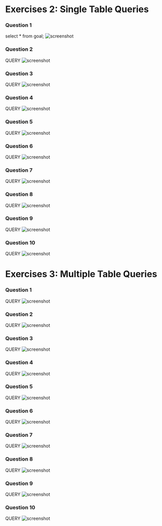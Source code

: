 # Exercises 2: Single Table Queries

### Question 1
select * from goal;
![screenshot](screenshots/w3/e2/01.png)

### Question 2
QUERY
![screenshot](screenshots/w3/e2/02.png)

### Question 3
QUERY
![screenshot](screenshots/w3/e2/03.png)

### Question 4
QUERY
![screenshot](screenshots/w3/e2/04.png)

### Question 5
QUERY
![screenshot](screenshots/w3/e2/05.png)

### Question 6
QUERY
![screenshot](screenshots/w3/e2/06.png)

### Question 7
QUERY
![screenshot](screenshots/w3/e2/07.png)

### Question 8
QUERY
![screenshot](screenshots/w3/e2/08.png)

### Question 9
QUERY
![screenshot](screenshots/w3/e2/09.png)

### Question 10
QUERY
![screenshot](screenshots/w3/e2/10.png)

# Exercises 3: Multiple Table Queries

### Question 1
QUERY
![screenshot](screenshots/w3/e3/01.png)

### Question 2
QUERY
![screenshot](screenshots/w3/e3/02.png)

### Question 3
QUERY
![screenshot](screenshots/w3/e3/03.png)

### Question 4
QUERY
![screenshot](screenshots/w3/e3/04.png)

### Question 5
QUERY
![screenshot](screenshots/w3/e3/05.png)

### Question 6
QUERY
![screenshot](screenshots/w3/e3/06.png)

### Question 7
QUERY
![screenshot](screenshots/w3/e3/07.png)

### Question 8
QUERY
![screenshot](screenshots/w3/e3/08.png)

### Question 9
QUERY
![screenshot](screenshots/w3/e3/09.png)

### Question 10
QUERY
![screenshot](screenshots/w3/e3/10.png)
